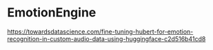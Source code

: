 # EmotionEngine
https://towardsdatascience.com/fine-tuning-hubert-for-emotion-recognition-in-custom-audio-data-using-huggingface-c2d516b41cd8
